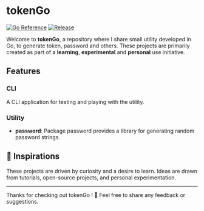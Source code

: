 # tokenGo

[![Go Reference](https://pkg.go.dev/badge/github.com/ARTSYS-H/tokenGo.svg)](https://pkg.go.dev/github.com/ARTSYS-H/tokenGo) [![Release](https://img.shields.io/github/release/ARTSYS-H/tokenGo.svg?style=flat-square)](https://github.com/ARTSYS-H/tokenGo/releases/latest)

Welcome to **tokenGo**, a repository where I share small utility developed in Go, to generate token, password and others.
These projects are primarily created as part of a **learning**, **experimental** and **personal** use initiative.

## Features

### CLI

A CLI application for testing and playing with the utility.

### Utility

- **password**: Package password provides a library for generating random password strings.

## :art: Inspirations

These projects are driven by curiosity and a desire to learn. Ideas are drawn from tutorials, open-source projects, and personal experimentation.

---

Thanks for checking out tokenGo ! :owl:
Feel free to share any feedback or suggestions.
